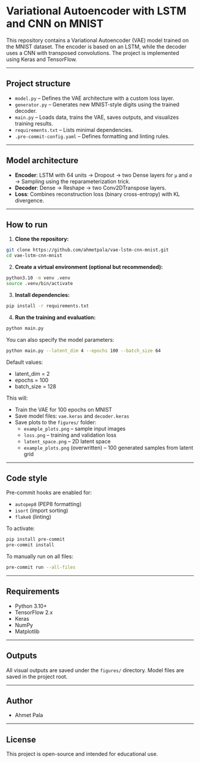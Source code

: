 # Variational Autoencoder with LSTM and CNN on MNIST

This repository contains a Variational Autoencoder (VAE) model trained on the MNIST dataset. The encoder is based on an LSTM, while the decoder uses a CNN with transposed convolutions. The project is implemented using Keras and TensorFlow.

---

## Project structure

- `model.py` – Defines the VAE architecture with a custom loss layer.
- `generator.py` – Generates new MNIST-style digits using the trained decoder.
- `main.py` – Loads data, trains the VAE, saves outputs, and visualizes training results.
- `requirements.txt` – Lists minimal dependencies.
- `.pre-commit-config.yaml` – Defines formatting and linting rules.

---

## Model architecture

- **Encoder**: LSTM with 64 units → Dropout → two Dense layers for `μ` and `σ` → Sampling using the reparameterization trick.
- **Decoder**: Dense → Reshape → two Conv2DTranspose layers.
- **Loss**: Combines reconstruction loss (binary cross-entropy) with KL divergence.

---

## How to run

1. **Clone the repository:**

```bash
git clone https://github.com/ahmetpala/vae-lstm-cnn-mnist.git
cd vae-lstm-cnn-mnist
```

2. **Create a virtual environment (optional but recommended):**

```bash
python3.10 -m venv .venv
source .venv/bin/activate
```

3. **Install dependencies:**

```bash
pip install -r requirements.txt
```

4. **Run the training and evaluation:**

```bash
python main.py
```

You can also specify the model parameters:

```bash
python main.py --latent_dim 4 --epochs 100 --batch_size 64
```

Default values:

- latent_dim = 2
- epochs = 100
- batch_size = 128

This will:
- Train the VAE for 100 epochs on MNIST
- Save model files: `vae.keras` and `decoder.keras`
- Save plots to the `figures/` folder:
  - `example_plots.png` – sample input images
  - `loss.png` – training and validation loss
  - `latent_space.png` – 2D latent space
  - `example_plots.png` (overwritten) – 100 generated samples from latent grid

---

## Code style

Pre-commit hooks are enabled for:

- `autopep8` (PEP8 formatting)
- `isort` (import sorting)
- `flake8` (linting)

To activate:

```bash
pip install pre-commit
pre-commit install
```

To manually run on all files:

```bash
pre-commit run --all-files
```

---

## Requirements

- Python 3.10+
- TensorFlow 2.x
- Keras
- NumPy
- Matplotlib

---

## Outputs

All visual outputs are saved under the `figures/` directory. Model files are saved in the project root.

---

## Author

- Ahmet Pala

---

## License

This project is open-source and intended for educational use.
